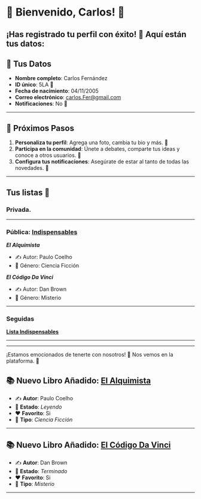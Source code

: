# 🎉 Bienvenido, **Carlos**! 🎉
¡Has registrado tu perfil con éxito! 🥳 Aquí están tus datos:
---

## 📝 **Tus Datos**
- **Nombre completo**: Carlos Fernández
- **ID único**: 5LA 🔑
- **Fecha de nacimiento**: 04/11/2005
- **Correo electrónico**: carlos.Fer@gmail.com
- **Notificaciones**: No 🔔
---

## 🎯 **Próximos Pasos**
1. **Personaliza tu perfil**: Agrega una foto, cambia tu bio y más. 📸
2. **Participa en la comunidad**: Únete a debates, comparte tus ideas y conoce a otros usuarios. 💬
3. **Configura tus notificaciones**: Asegúrate de estar al tanto de todas las novedades. 🔔
---

## Tus listas 🧡

  ### Privada.

  ---

  ### Pública: [Indispensables](https://github.com/savamidev/BookTrack/blob/00b550c3661275cba63868ec46d0636981b08e5f/Comunidad/Listas/Carlos%20Lista.md)
  
  _**El Alquimista**_  
   - ✍️ Autor: Paulo Coelho 
   - 🔖 Género: Ciencia Ficción

  _**El Código Da Vinci**_  
   - ✍️ Autor: Dan Brown
   - 🔖 Género: Misterio

  ---
  
  ### Seguidas
  **[Lista Indispensables](https://github.com/savamidev/BookTrack/blob/3b301f4e5ae08894b8cdea21c250cf62d27ea04e/Comunidad/Listas/Jos%C3%A9%20Lista.md)** 
  
  ---

---

¡Estamos emocionados de tenerte con nosotros! 🎉 Nos vemos en la plataforma. 🌟
## 📚 **Nuevo Libro Añadido: [El Alquimista](https://github.com/savamidev/BookTrack/blob/a155c6f52c585acb99ef24d34de69a18816c2ee2/Biblioteca/El%20Alquimista.md)**
- ✍️ **Autor**: Paulo Coelho
- 📖 **Estado**: _Leyendo_
- ❤️ **Favorito**: Si
- 🔖 **Tipo**: _Ciencia Ficción_

---
## 📚 **Nuevo Libro Añadido: [El Código Da Vinci](https://github.com/savamidev/BookTrack/blob/a155c6f52c585acb99ef24d34de69a18816c2ee2/Biblioteca/El%20C%C3%B3digo%20Da%20Vinci.md)**
- ✍️ **Autor**: Dan Brown
- 📖 **Estado**: _Terminado_
- ❤️ **Favorito**: Si
- 🔖 **Tipo**: _Misterio_

---

